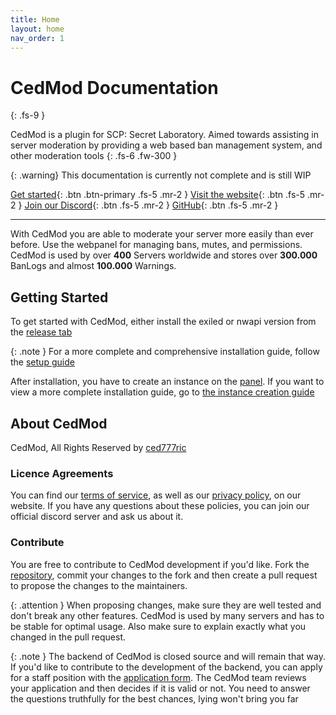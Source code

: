 ```yaml
---
title: Home
layout: home
nav_order: 1
---
```


# CedMod Documentation
{: .fs-9 }

CedMod is a plugin for SCP: Secret Laboratory.
Aimed towards assisting in server moderation by providing a web based ban management system, and other moderation tools
{: .fs-6 .fw-300 }

{: .warning}
This documentation is currently not complete and is still WIP

[Get started](#getting-started){: .btn .btn-primary .fs-5 .mr-2 }
[Visit the website](https://cedmod.nl){: .btn .fs-5 .mr-2 }
[Join our Discord](https://discord.com/invite/p69SGfwxxm){: .btn .fs-5 .mr-2 }
[GitHub](https://github.com/CedModV2/CedMod){: .btn .fs-5 .mr-2 }

---

With CedMod you are able to moderate your server more easily than ever before.
Use the webpanel for managing bans, mutes, and permissions.
CedMod is used by over **400** Servers worldwide and stores over **300.000** BanLogs and almost **100.000** Warnings.

## Getting Started

To get started with CedMod,
either install the exiled or nwapi version from the [release tab](https://github.com/CedModV2/CedMod/releases)

{: .note }
For a more complete and comprehensive installation guide, follow the [setup guide](https://docs.cedmod.nl/docs/setup/)

After installation, you have to create an instance on the [panel](https://cedmod.nl/Servers/Create).
If you want to view a more complete installation guide,
go to [the instance creation guide](https://docs.cedmod.nl/docs/setup/instance/)

## About CedMod
CedMod, All Rights Reserved by [ced777ric](https://github.com/ced777ric)

### Licence Agreements

You can find our [terms of service](https://cedmod.nl/TermsOfService),
as well as our [privacy policy](https://cedmod.nl/Privacy), on our website.
If you have any questions about these policies, you can join our official discord server and ask us about it.

### Contribute

You are free to contribute to CedMod development if you'd like.
Fork the [repository](https://github.com/CedModV2/CedMod),
commit your changes to the fork and then create a pull request to propose the changes to the maintainers.

{: .attention } 
When proposing changes, make sure they are well tested and don't break any other features. CedMod is used by many servers and has to be stable for optimal usage. Also make sure to explain exactly what you changed in the pull request.

{: .note } 
The backend of CedMod is closed source and will remain that way. If you'd like to contribute to the development of the backend, you can apply for a staff position with the [application form](https://docs.google.com/forms/d/1JJKZOXOv6_ew8bExxGvLvaSBzdgCNlYteGnWNOMQPXU/edit). The CedMod team reviews your application and then decides if it is valid or not. You need to answer the questions truthfully for the best chances, lying won't bring you far